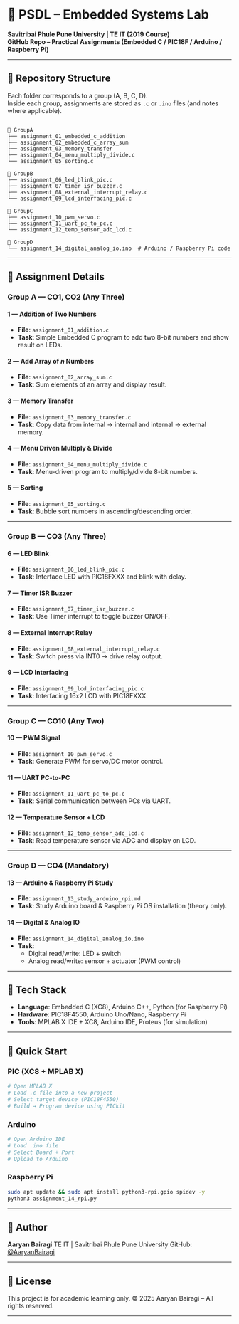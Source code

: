 
# 🔌 PSDL – Embedded Systems Lab

**Savitribai Phule Pune University | TE IT (2019 Course)**  
**GitHub Repo – Practical Assignments (Embedded C / PIC18F / Arduino / Raspberry Pi)**

---

## 📁 Repository Structure

Each folder corresponds to a group (A, B, C, D).  
Inside each group, assignments are stored as `.c` or `.ino` files (and notes where applicable).

```

📂 GroupA
├── assignment_01_embedded_c_addition
├── assignment_02_embedded_c_array_sum
├── assignment_03_memory_transfer
├── assignment_04_menu_multiply_divide.c
└── assignment_05_sorting.c

📂 GroupB
├── assignment_06_led_blink_pic.c
├── assignment_07_timer_isr_buzzer.c
├── assignment_08_external_interrupt_relay.c
└── assignment_09_lcd_interfacing_pic.c

📂 GroupC
├── assignment_10_pwm_servo.c
├── assignment_11_uart_pc_to_pc.c
└── assignment_12_temp_sensor_adc_lcd.c

📂 GroupD
└── assignment_14_digital_analog_io.ino  # Arduino / Raspberry Pi code

````

---

## 📌 Assignment Details

### Group A — CO1, CO2 (Any Three)

#### 1 — Addition of Two Numbers
* **File**: `assignment_01_addition.c`  
* **Task**: Simple Embedded C program to add two 8-bit numbers and show result on LEDs.

#### 2 — Add Array of *n* Numbers
* **File**: `assignment_02_array_sum.c`  
* **Task**: Sum elements of an array and display result.

#### 3 — Memory Transfer
* **File**: `assignment_03_memory_transfer.c`  
* **Task**: Copy data from internal → internal and internal → external memory.

#### 4 — Menu Driven Multiply & Divide
* **File**: `assignment_04_menu_multiply_divide.c`  
* **Task**: Menu-driven program to multiply/divide 8-bit numbers.

#### 5 — Sorting
* **File**: `assignment_05_sorting.c`  
* **Task**: Bubble sort numbers in ascending/descending order.

---

### Group B — CO3 (Any Three)

#### 6 — LED Blink
* **File**: `assignment_06_led_blink_pic.c`  
* **Task**: Interface LED with PIC18FXXX and blink with delay.

#### 7 — Timer ISR Buzzer
* **File**: `assignment_07_timer_isr_buzzer.c`  
* **Task**: Use Timer interrupt to toggle buzzer ON/OFF.

#### 8 — External Interrupt Relay
* **File**: `assignment_08_external_interrupt_relay.c`  
* **Task**: Switch press via INT0 → drive relay output.

#### 9 — LCD Interfacing
* **File**: `assignment_09_lcd_interfacing_pic.c`  
* **Task**: Interfacing 16x2 LCD with PIC18FXXX.

---

### Group C — CO10 (Any Two)

#### 10 — PWM Signal
* **File**: `assignment_10_pwm_servo.c`  
* **Task**: Generate PWM for servo/DC motor control.

#### 11 — UART PC-to-PC
* **File**: `assignment_11_uart_pc_to_pc.c`  
* **Task**: Serial communication between PCs via UART.

#### 12 — Temperature Sensor + LCD
* **File**: `assignment_12_temp_sensor_adc_lcd.c`  
* **Task**: Read temperature sensor via ADC and display on LCD.

---

### Group D — CO4 (Mandatory)

#### 13 — Arduino & Raspberry Pi Study
* **File**: `assignment_13_study_arduino_rpi.md`  
* **Task**: Study Arduino board & Raspberry Pi OS installation (theory only).

#### 14 — Digital & Analog IO
* **File**: `assignment_14_digital_analog_io.ino`  
* **Task**:  
   - Digital read/write: LED + switch  
   - Analog read/write: sensor + actuator (PWM control)

---

## 🔧 Tech Stack
* **Language**: Embedded C (XC8), Arduino C++, Python (for Raspberry Pi)  
* **Hardware**: PIC18F4550, Arduino Uno/Nano, Raspberry Pi  
* **Tools**: MPLAB X IDE + XC8, Arduino IDE, Proteus (for simulation)

---

## 🚀 Quick Start

### PIC (XC8 + MPLAB X)
```bash
# Open MPLAB X
# Load .c file into a new project
# Select target device (PIC18F4550)
# Build → Program device using PICkit
````

### Arduino

```bash
# Open Arduino IDE
# Load .ino file
# Select Board + Port
# Upload to Arduino
```

### Raspberry Pi

```bash
sudo apt update && sudo apt install python3-rpi.gpio spidev -y
python3 assignment_14_rpi.py
```

---

## 🙌 Author

**Aaryan Bairagi**
TE IT | Savitribai Phule Pune University
GitHub: [@AaryanBairagi](https://github.com/AaryanBairagi)

---

## 📌 License

This project is for academic learning only.
© 2025 Aaryan Bairagi – All rights reserved.

---

